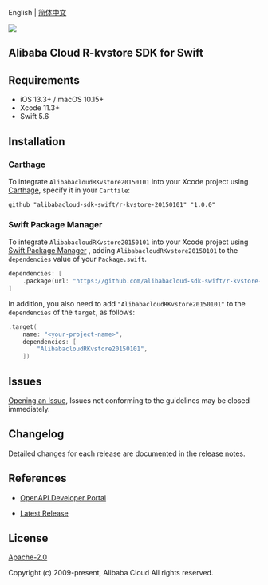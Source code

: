 English | [简体中文](README-CN.md)

![](https://aliyunsdk-pages.alicdn.com/icons/AlibabaCloud.svg)

## Alibaba Cloud R-kvstore SDK for Swift

## Requirements

- iOS 13.3+ / macOS 10.15+
- Xcode 11.3+
- Swift 5.6

## Installation

### Carthage

To integrate `AlibabacloudRKvstore20150101` into your Xcode project using [Carthage](https://github.com/Carthage/Carthage), specify it in your `Cartfile`:

```ogdl
github "alibabacloud-sdk-swift/r-kvstore-20150101" "1.0.0"
```

### Swift Package Manager

To integrate `AlibabacloudRKvstore20150101` into your Xcode project using [Swift Package Manager](https://swift.org/package-manager/) , adding `AlibabacloudRKvstore20150101` to the `dependencies` value of your `Package.swift`.

```swift
dependencies: [
    .package(url: "https://github.com/alibabacloud-sdk-swift/r-kvstore-20150101.git", from: "1.0.0")
]
```

In addition, you also need to add `"AlibabacloudRKvstore20150101"` to the `dependencies` of the `target`, as follows:

```swift
.target(
    name: "<your-project-name>",
    dependencies: [
        "AlibabacloudRKvstore20150101",
    ])
```

## Issues

[Opening an Issue](https://github.com/alibabacloud-sdk-swift/r-kvstore-20150101/issues/new), Issues not conforming to the guidelines may be closed immediately.

## Changelog

Detailed changes for each release are documented in the [release notes](./ChangeLog.txt).

## References

* [OpenAPI Developer Portal](https://next.api.alibabacloud.com/home)
- [Latest Release](https://github.com/alibabacloud-sdk-swift/r-kvstore-20150101)

## License

[Apache-2.0](http://www.apache.org/licenses/LICENSE-2.0)

Copyright (c) 2009-present, Alibaba Cloud All rights reserved.
